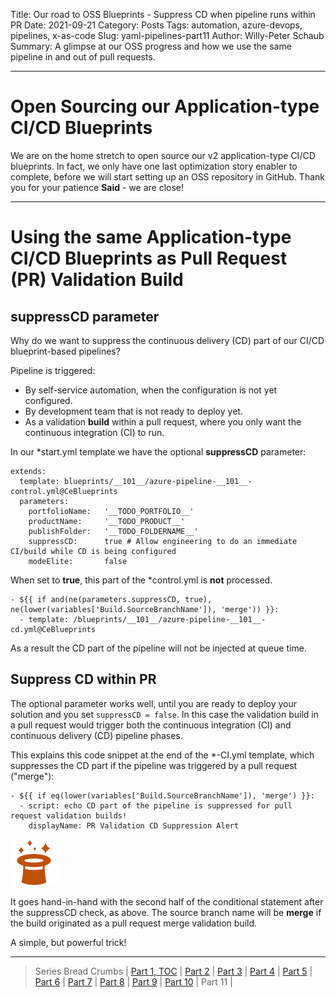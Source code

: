 Title: Our road to OSS Blueprints - Suppress CD when pipeline runs within PR
Date: 2021-09-21 
Category: Posts
Tags: automation, azure-devops, pipelines, x-as-code
Slug: yaml-pipelines-part11
Author: Willy-Peter Schaub
Summary: A glimpse at our OSS progress and how we use the same pipeline in and out of pull requests. 

---

# Open Sourcing our Application-type CI/CD Blueprints

We are on the home stretch to open source our v2 application-type CI/CD blueprints. In fact, we only have one last optimization story enabler to complete, before we will start setting up an OSS repository in GitHub. Thank you for your patience **Said** - we are close!

---

# Using the same Application-type CI/CD Blueprints as Pull Request (PR) Validation Build 

## suppressCD parameter

Why do we want to suppress the continuous delivery (CD) part of our CI/CD blueprint-based pipelines?

Pipeline is triggered:

- By self-service automation, when the configuration is not yet configured.
- By development team that is not ready to deploy yet.
- As a validation **build** within a pull request, where you only want the continuous integration (CI) to run.

In our *start.yml template we have the optional **suppressCD** parameter:

```
extends:
  template: blueprints/__101__/azure-pipeline-__101__-control.yml@CeBlueprints
  parameters:
    portfolioName:   '__TODO_PORTFOLIO__'
    productName:     '__TODO_PRODUCT__'
    publishFolder:   '__TODO_FOLDERNAME__'
    suppressCD:      true # Allow engineering to do an immediate CI/build while CD is being configured
    modeElite:       false
```

When set to **true**, this part of the *control.yml is **not** processed. 

```
- ${{ if and(ne(parameters.suppressCD, true), ne(lower(variables['Build.SourceBranchName']), 'merge')) }}:
  - template: /blueprints/__101__/azure-pipeline-__101__-cd.yml@CeBlueprints
```

As a result the CD part of the pipeline will not be injected at queue time.

## Suppress CD within PR

The optional parameter works well, until you are ready to deploy your solution and you set ```suppressCD = false```. In this case the validation build in a pull request would trigger both the continuous integration (CI) and continuous delivery (CD) pipeline phases. 

This explains this code snippet at the end of the *-CI.yml template, which suppresses the CD part if the pipeline was triggered by a pull request ("merge"):

```
- ${{ if eq(lower(variables['Build.SourceBranchName']), 'merge') }}:
  - script: echo CD part of the pipeline is suppressed for pull request validation builds! 
    displayName: PR Validation CD Suppression Alert
```

![magic](/images/yaml-pipelines-part11.png)

It goes hand-in-hand with the second half of the conditional statement after the suppressCD check, as above. The source branch name will be **merge** if the build originated as a pull request merge validation build.

A simple, but powerful trick!

---

> Series Bread Crumbs | [Part 1, TOC](/why-pipelines-part1.html) | [Part 2](/yaml-pipelines-part2.html) | [Part 3](/yaml-pipelines-part3.html) | [Part 4](/yaml-pipelines-part4.html) | [Part 5](/yaml-pipelines-part5.html) | [Part 6](/yaml-pipelines-part6.html) | [Part 7](/yaml-pipelines-part7.html) | [Part 8](/yaml-pipelines-part8.html) | [Part 9](/yaml-pipelines-part9.html) | [Part 10](/yaml-pipelines-part10.html) | Part 11 |

